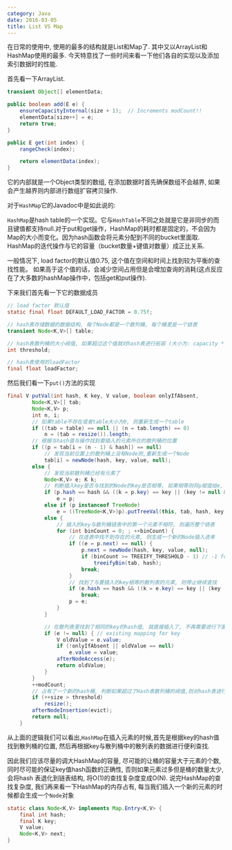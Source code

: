 ```yaml
---
category: Java
date: 2016-03-05
title: List VS Map
---
```

在日常的使用中, 使用的最多的结构就是List和Map了. 其中又以ArrayList和HashMap使用的最多. 今天特意找了一些时间来看一下他们各自的实现以及添加索引数据时的性能.

首先看一下ArrayList.
```java
transient Object[] elementData;

public boolean add(E e) {
    ensureCapacityInternal(size + 1);  // Increments modCount!!
    elementData[size++] = e;
    return true;
}

public E get(int index) {
    rangeCheck(index);

    return elementData(index);
}
```
它的内部就是一个Object类型的数组, 在添加数据时首先确保数组不会越界, 如果会产生越界则内部进行数组扩容拷贝操作.


对于`HashMap`它的Javadoc中是如此说的:

`HashMap`是hash table的一个实现。它与`HashTable`不同之处就是它是非同步的而且键值都支持null.对于put和get操作，HashMap的耗时都是固定的，不会因为Map的大小而变化。因为hash函数会将元素分配到不同的bucket里面取. HashMap的迭代操作与它的容量（bucket数量+键值对数量）成正比关系.

一般情况下, load factor的默认值0.75, 这个值在空间和时间上找到较为平衡的查找性能。 如果高于这个值的话，会减少空间占用但是会增加查询的消耗(这点反应在了大多数的hashMap操作中，包括get和put操作).

下来我们首先看一下它的数据成员
```java
// load factor 默认值
static final float DEFAULT_LOAD_FACTOR = 0.75f;

// hash表存储数据的数据结构, 每个Node都是一个散列桶, 每个桶里是一个链表
transient Node<K,V>[] table;

// hash表散列桶的大小阀值, 如果超过这个值就对hash表进行拓容 (大小为: capacity * load factor)
int threshold;

// hash表使用的loadFactor
final float loadFactor;
```

然后我们看一下`put()`方法的实现
```java
final V putVal(int hash, K key, V value, boolean onlyIfAbsent,                    boolean evict) {
        Node<K,V>[] tab;
        Node<K,V> p;
        int n, i;
        // 如果table不存在或者table大小为0, 则重新生成一个table
        if ((tab = table) == null || (n = tab.length) == 0)
            n = (tab = resize()).length;
        // 根据与hash值与操作找到要插入的元素所在的散列桶的位置
        if ((p = tab[i = (n - 1) & hash]) == null)
            // 发现当前位置上的散列桶上没有Node则,重新生成一个Node
            tab[i] = newNode(hash, key, value, null);
        else {
            // 发现当前散列桶已经有元素了
            Node<K,V> e; K k;
            // 判断插入key是否与找到的Node的key是否相等, 如果相等则将p赋值给e, 进行value的赋值操作
            if (p.hash == hash && ((k = p.key) == key || (key != null && key.equals(k))))
                e = p;
            else if (p instanceof TreeNode)
                e = ((TreeNode<K,V>)p).putTreeVal(this, tab, hash, key, value);
            else {
                // 插入的key与散列桶链表中的第一个元素不相符, 则遍历整个链表
                for (int binCount = 0; ; ++binCount) {
                    // 在连表中找不到存在的元素, 则生成一个新的Node插入进来
                    if ((e = p.next) == null) {
                        p.next = newNode(hash, key, value, null);
                        if (binCount >= TREEIFY_THRESHOLD - 1) // -1 for 1st
                            treeifyBin(tab, hash);
                        break;
                    }
                    // 找到了与要插入的key相等的散列表的元素, 则停止继续查找
                    if (e.hash == hash && ((k = e.key) == key || (key != null && key.equals(k))))
                        break;
                    p = e;
                }
            }

            // 在散列表里找到了相同的key的hash值, 就直接插入了, 不再需要进行下面的hash表拓容操作
            if (e != null) { // existing mapping for key
                V oldValue = e.value;
                if (!onlyIfAbsent || oldValue == null)
                    e.value = value;
                afterNodeAccess(e);
                return oldValue;
            }
        }
        ++modCount;
        // 占有了一个新的hash桶, 判断如果超过了Hash表散列桶的阀值,则对hash表进行拓容
        if (++size > threshold)
            resize();
        afterNodeInsertion(evict);
        return null;
    }
```
从上面的逻辑我们可以看出,`HashMap`在插入元素的时候,首先是根据key的hash值找到散列桶的位置, 然后再根据key与散列桶中的散列表的数据进行便利查找.

因此我们应该尽量的调大HashMap的容量, 尽可能的让桶的容量大于元素的个数, 同时尽可能的保证key值hash函数的正确性, 否则如果元素过多但是桶的数量太少, 会将hash 表退化到链表结构, 将O(1)的查找复杂度变成O(N). 说完HashMap的查找复杂度, 我们再来看一下HashMap的内存占有, 每当我们插入一个新的元素的时候都会生成一个`Node`对象
```java
static class Node<K,V> implements Map.Entry<K,V> {
    final int hash;
    final K key;
    V value;
    Node<K,V> next;
}
```
